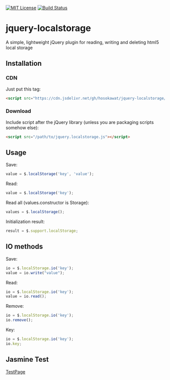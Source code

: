 [![MIT License](http://img.shields.io/badge/license-MIT-blue.svg?style=flat)](LICENSE)
[![Build Status](https://travis-ci.org/hosokawat/jquery-localstorage.svg?branch=master)](https://travis-ci.org/hosokawat/jquery-localstorage)

# jquery-localstorage
A simple, lightweight jQuery plugin for reading, writing and deleting html5 local storage

## Installation
### CDN
Just put this tag:
```html
<script src="https://cdn.jsdelivr.net/gh/hosokawat/jquery-localstorage/jquery.localstorage.min.js"></script>
```
### Download

Include script after the jQuery library (unless you are packaging scripts somehow else):
```html
<script src="/path/to/jquery.localstorage.js"></script>
```
## Usage
Save:
```javascript
value = $.localStorage('key', 'value');
```
Read:
```javascript
value = $.localStorage('key');
```
Read all (values.constructor is Storage): 
```javascript
values = $.localStorage();
```
Initialization result: 
```javascript
result = $.support.localStorage;
```
## IO methods
Save:
```javascript
io = $.localStorage.io('key');
value = io.write("value");
```
Read:
```javascript
io = $.localStorage.io('key');
value = io.read();
```
Remove:
```javascript
io = $.localStorage.io('key');
io.remove();
```
Key:
```javascript
io = $.localStorage.io('key');
io.key;
```

## Jasmine Test
[TestPage](http://hosokawat.github.io/jquery-localstorage/test/jasmine.html)
